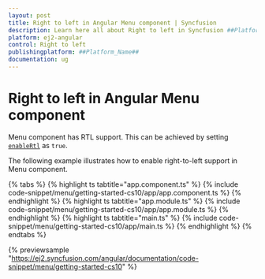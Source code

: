 ```yaml
---
layout: post
title: Right to left in Angular Menu component | Syncfusion
description: Learn here all about Right to left in Syncfusion ##Platform_Name## Menu component of Syncfusion Essential JS 2 and more.
platform: ej2-angular
control: Right to left 
publishingplatform: ##Platform_Name##
documentation: ug
---
```


# Right to left in Angular Menu component

Menu component has RTL support. This can be achieved by setting [`enableRtl`](https://ej2.syncfusion.com/angular/documentation/api/menu#enablertl) as `true`.

The following example illustrates how to enable right-to-left support in Menu component.

{% tabs %}
{% highlight ts tabtitle="app.component.ts" %}
{% include code-snippet/menu/getting-started-cs10/app/app.component.ts %}
{% endhighlight %}
{% highlight ts tabtitle="app.module.ts" %}
{% include code-snippet/menu/getting-started-cs10/app/app.module.ts %}
{% endhighlight %}
{% highlight ts tabtitle="main.ts" %}
{% include code-snippet/menu/getting-started-cs10/app/main.ts %}
{% endhighlight %}
{% endtabs %}
  
{% previewsample "https://ej2.syncfusion.com/angular/documentation/code-snippet/menu/getting-started-cs10" %}